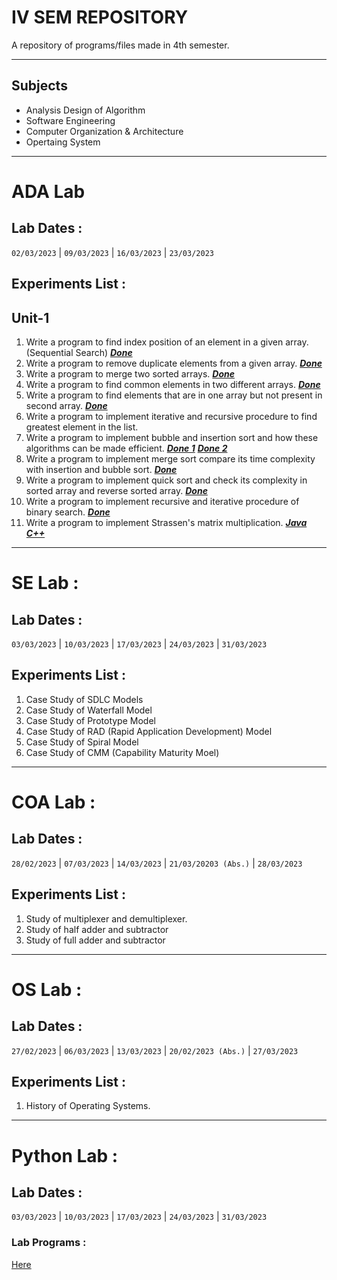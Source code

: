 # IV SEM REPOSITORY
A repository of programs/files made in 4th semester.
***
## Subjects
- Analysis Design of Algorithm
- Software Engineering
- Computer Organization & Architecture
- Opertaing System
***

# ADA Lab
## Lab Dates :
```02/03/2023``` | ```09/03/2023``` | ```16/03/2023``` | ```23/03/2023```
## Experiments List :
## Unit-1

1. Write a program to find index position of an element in a given array. (Sequential Search) [***Done***](https://github.com/Ansh-Kushwaha/IV-SEM-Repo/blob/main/ADA/Lab%20Programs/SequentialSearch.cpp)
2. Write a program to remove duplicate elements from a given array. [***Done***](https://github.com/Ansh-Kushwaha/IV-SEM-Repo/blob/main/ADA/Lab%20Programs/RemoveDuplicates.cpp)
3. Write a program to merge two sorted arrays. [***Done***](https://github.com/Ansh-Kushwaha/IV-SEM-Repo/blob/main/ADA/Lab%20Programs/Merge.cpp)
4. Write a program to find common elements in two different arrays. [***Done***](https://github.com/Ansh-Kushwaha/IV-SEM-Repo/blob/main/ADA/Lab%20Programs/CommomElements.cpp)
5. Write a program to find elements that are in one array but not present in second array. [***Done***](https://github.com/Ansh-Kushwaha/IV-SEM-Repo/blob/main/ADA/Lab%20Programs/SetDifference.cpp)
6. Write a program to implement iterative and recursive procedure to find greatest element in the list.
7. Write a program to implement bubble and insertion sort and how these algorithms can be made efficient. [***Done 1***](https://github.com/Ansh-Kushwaha/IV-SEM-Repo/blob/main/ADA/Lab%20Programs/BubbleSort.cpp) [***Done 2***](https://github.com/Ansh-Kushwaha/IV-SEM-Repo/blob/main/ADA/Lab%20Programs/InsertionSort.cpp)
8. Write a program to implement merge sort compare its time complexity with insertion and bubble sort. [***Done***](https://github.com/Ansh-Kushwaha/IV-SEM-Repo/blob/main/ADA/Lab%20Programs/MergeSort.cpp)
9. Write a program to implement quick sort and check its complexity in sorted array and reverse sorted array. [***Done***](https://github.com/Ansh-Kushwaha/IV-SEM-Repo/blob/main/ADA/Lab%20Programs/QuickSort.cpp)
10. Write a program to implement recursive and iterative procedure of binary search. [***Done***](https://github.com/Ansh-Kushwaha/IV-SEM-Repo/blob/main/ADA/Lab%20Programs/BinarySearch.cpp)
11. Write a program to implement Strassen's matrix multiplication. [***Java***](https://github.com/Ansh-Kushwaha/IV-SEM-Repo/blob/main/ADA/Lab%20Programs/StrassenMulti.java) [***C++***](https://github.com/Ansh-Kushwaha/IV-SEM-Repo/blob/main/ADA/Lab%20Programs/StrassenMultiplication.cpp)

***

# SE Lab :
## Lab Dates :
```03/03/2023``` | ```10/03/2023``` | ```17/03/2023``` | ```24/03/2023``` | ```31/03/2023```
## Experiments List :
1. Case Study of SDLC Models
2. Case Study of Waterfall Model
3. Case Study of Prototype Model
4. Case Study of RAD (Rapid Application Development) Model
5. Case Study of Spiral Model
6. Case Study of CMM (Capability Maturity Moel)

***

# COA Lab :
## Lab Dates :
```28/02/2023``` | ```07/03/2023``` | ```14/03/2023``` | ```21/03/20203 (Abs.)``` | ```28/03/2023```
## Experiments List :
1. Study of multiplexer and demultiplexer.
2. Study of half adder and subtractor
3. Study of full adder and subtractor

***

# OS Lab :
## Lab Dates :
```27/02/2023``` | ```06/03/2023``` | ```13/03/2023``` | ```20/02/2023 (Abs.)``` | ```27/03/2023```
## Experiments List :
1. History of Operating Systems.

***

# Python Lab :
## Lab Dates :
```03/03/2023``` | ```10/03/2023``` | ```17/03/2023``` | ```24/03/2023``` | ```31/03/2023```
### Lab Programs :
[Here](https://github.com/Ansh-Kushwaha/IV-SEM-Repo/blob/main/Python/Problems.md)
